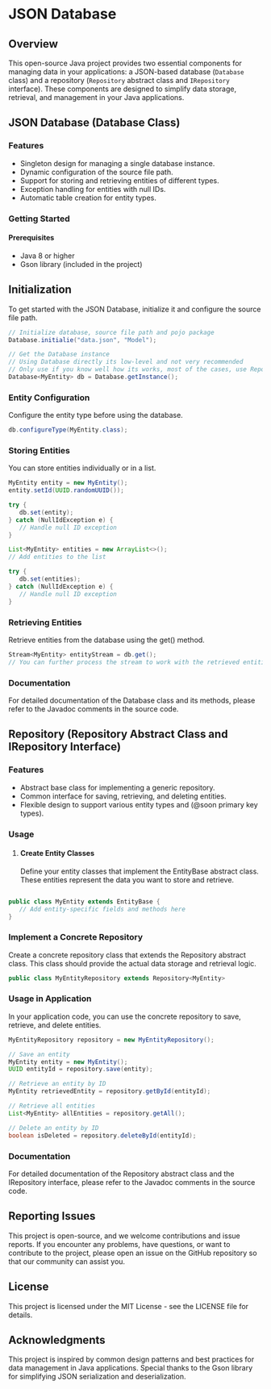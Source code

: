 
   # JSON Database

   ## Overview

   This open-source Java project provides two essential components for managing data in your applications: a JSON-based database (`Database` class) and a repository  (`Repository` abstract class and `IRepository` interface). These components are designed to simplify data storage, retrieval, and management in your Java applications.

   ## JSON Database (Database Class)

   ### Features

   - Singleton design for managing a single database instance.
   - Dynamic configuration of the source file path.
   - Support for storing and retrieving entities of different types.
   - Exception handling for entities with null IDs.
   - Automatic table creation for entity types.

   ### Getting Started

   #### Prerequisites

   - Java 8 or higher
   - Gson library (included in the project)

   ## Initialization

   To get started with the JSON Database, initialize it and configure the source file path.

   ```java
   // Initialize database, source file path and pojo package
   Database.initialie("data.json", "Model");

   // Get the Database instance
   // Using Database directly its low-level and not very recommended
   // Only use if you know well how its works, most of the cases, use Repository
   Database<MyEntity> db = Database.getInstance();
   ```

   ### Entity Configuration
   Configure the entity type before using the database.


   ```java
   db.configureType(MyEntity.class);
   ```
   ### Storing Entities
   You can store entities individually or in a list.

   ```java
   MyEntity entity = new MyEntity();
   entity.setId(UUID.randomUUID());

   try {
      db.set(entity);
   } catch (NullIdException e) {
      // Handle null ID exception
   }
   ```
   ```java
   List<MyEntity> entities = new ArrayList<>();
   // Add entities to the list

   try {
      db.set(entities);
   } catch (NullIdException e) {
      // Handle null ID exception
   }
   ```
   ### Retrieving Entities
   Retrieve entities from the database using the get() method.

   ```java
   Stream<MyEntity> entityStream = db.get();
   // You can further process the stream to work with the retrieved entities.
   ```
   ### Documentation
   For detailed documentation of the Database class and its methods, please refer to the Javadoc comments in the source code.

   ## Repository  (Repository Abstract Class and IRepository Interface)
   ### Features
   * Abstract base class for implementing a generic repository.
   * Common interface for saving, retrieving, and deleting entities.
   * Flexible design to support various entity types and (@soon primary key types).

   ### Usage
   1. #### Create Entity Classes
      Define your entity classes that implement the EntityBase abstract class. These entities represent the data you want to store and retrieve.

   ```java

   public class MyEntity extends EntityBase {
      // Add entity-specific fields and methods here
   }
   ```

   ### Implement a Concrete Repository
   Create a concrete repository class that extends the Repository abstract class. This class should provide the actual data storage and retrieval logic.

   ```java
   public class MyEntityRepository extends Repository<MyEntity> 
   ```

   ### Usage in Application
   In your application code, you can use the concrete repository to save, retrieve, and delete entities.

   ```java
   MyEntityRepository repository = new MyEntityRepository();

   // Save an entity
   MyEntity entity = new MyEntity();
   UUID entityId = repository.save(entity);

   // Retrieve an entity by ID
   MyEntity retrievedEntity = repository.getById(entityId);

   // Retrieve all entities
   List<MyEntity> allEntities = repository.getAll();

   // Delete an entity by ID
   boolean isDeleted = repository.deleteById(entityId);
   ```

   ### Documentation
   For detailed documentation of the Repository abstract class and the IRepository interface, please refer to the Javadoc comments in the source code.

   ## Reporting Issues
   This project is open-source, and we welcome contributions and issue reports. If you encounter any problems, have questions, or want to contribute to the project, please open an issue on the GitHub repository so that our community can assist you.

   ## License
   This project is licensed under the MIT License - see the LICENSE file for details.

   ## Acknowledgments
   This project is inspired by common design patterns and best practices for data management in Java applications.
   Special thanks to the Gson library for simplifying JSON serialization and deserialization.